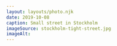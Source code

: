 ```yaml
---
layout: layouts/photo.njk
date: 2019-10-08
caption: Small street in Stockholm
imageSource: stockholm-tight-street.jpg
imageAlt:
---
```

